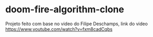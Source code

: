 # doom-fire-algorithm-clone

Projeto feito com base no video do Filipe Deschamps, link do video https://www.youtube.com/watch?v=fxm8cadCqbs
